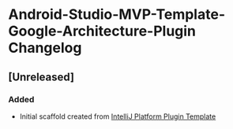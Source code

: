 <!-- Keep a Changelog guide -> https://keepachangelog.com -->

# Android-Studio-MVP-Template-Google-Architecture-Plugin Changelog

## [Unreleased]
### Added
- Initial scaffold created from [IntelliJ Platform Plugin Template](https://github.com/JetBrains/intellij-platform-plugin-template)
